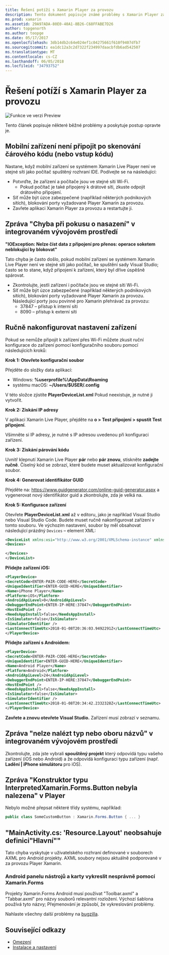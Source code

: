 ```yaml
---
title: Řešení potíží s Xamarin Player za provozu
description: Tento dokument popisuje známé problémy s Xamarin Player za provozu a potenciální opravy. Popisuje problémy s připojením, problémy s konfigurací a další.
ms.prod: xamarin
ms.assetid: 29A97ADA-80E0-40A1-8B26-C68FFABE7D26
author: topgenorth
ms.author: toopge
ms.date: 05/17/2017
ms.openlocfilehash: 3db14db2c64e024ef1c04275661f610f9407dfb7
ms.sourcegitcommit: ea1dc12a3c2d7322f234997daacbfdb6ad542507
ms.translationtype: MT
ms.contentlocale: cs-CZ
ms.lasthandoff: 06/05/2018
ms.locfileid: "34793752"
---
```

# <a name="troubleshooting-xamarin-live-player"></a>Řešení potíží s Xamarin Player za provozu

![Funkce ve verzi Preview](~/media/shared/preview.png)

Tento článek popisuje některé běžné problémy a poskytuje postup opravte je.

## <a name="mobile-device-does-not-connect-after-scanning-barcode-or-entering-code"></a>Mobilní zařízení není připojit po skenování čárového kódu (nebo vstup kódu)

Nastane, když mobilní zařízení se systémem Xamarin Live Player není ve stejné síti jako počítač spuštěný rozhraní IDE. Podívejte se na následující:

- Potvrďte, že zařízení a počítače jsou ve stejné síti Wi-Fi.
  - Pokud počítač je také připojený k drátové síti, zkuste odpojit drátového připojení.
- Síť může být úzce zabezpečené (například některých podnikových sítích), blokování porty vyžadované Player Xamarin za provozu.
- Zavřete aplikaci Xamarin Player za provozu a restartujte ji.

## <a name="error-while-trying-to-deploy-message-in-ide"></a>Zpráva "Chyba při pokusu o nasazení" v integrovaném vývojovém prostředí

**"IOException: Nelze číst data z připojení pro přenos: operace soketem neblokující by blokovat"**

Tato chyba je často došlo, pokud mobilní zařízení se systémem Xamarin Live Player není ve stejné síti jako počítač, ke spuštění sady Visual Studio; často se to stane, když připojení k zařízení, který byl dříve úspěšně spárovat.

* Zkontrolujte, jestli zařízení i počítače jsou ve stejné síti Wi-Fi.
* Síť může být úzce zabezpečené (například některých podnikových sítích), blokování porty vyžadované Player Xamarin za provozu. Následující porty jsou povinné pro Xamarin přehrávač za provozu:
  * 37847 – přístup k interní síti 
  * 8090 – přístup k externí síti

## <a name="manually-configure-device"></a>Ručně nakonfigurovat nastavení zařízení

Pokud se nemůže připojit k zařízení přes Wi-Fi můžete zkusit ruční konfigurace do zařízení pomocí konfiguračního souboru pomocí následujících kroků:

**Krok 1: Otevřete konfigurační soubor**

Přejděte do složky data aplikací:

* Windows: **%userprofile%\AppData\Roaming**
* systému macOS: **~/Users/$USER/.config**

V této složce zjistíte **PlayerDeviceList.xml** Pokud neexistuje, je nutné ji vytvořit.

**Krok 2: Získání IP adresy**

V aplikaci Xamarin Live Player, přejděte na **o > Test připojení > spustit Test připojení**.

Všimněte si IP adresy, je nutné s IP adresou uvedenou při konfiguraci zařízení.

**Krok 3: Získání párování kódu**

Uvnitř klepnutí Xamarin Live Player **pár** nebo **pár znovu**, stiskněte **zadejte ručně**. Číselný kód se zobrazí, které budete muset aktualizovat konfigurační soubor.

**Krok 4: Generovat identifikátor GUID**

Přejděte na: https://www.guidgenerator.com/online-guid-generator.aspx a vygenerovat nový identifikátor guid a zkontrolujte, zda je velká na.

**Krok 5: Konfigurace zařízení**

Otevřete **PlayerDeviceList.xml** až v editoru, jako je například Visual Studio nebo Visual Studio Code. Budete muset ručně nakonfigurovat zařízení v tomto souboru. Ve výchozím nastavení, soubor by měl obsahovat následující prázdný `Devices` – element XML:

```xml
<DeviceList xmlns:xsi="http://www.w3.org/2001/XMLSchema-instance" xmlns:xsd="http://www.w3.org/2001/XMLSchema">
<Devices>

</Devices>
</DeviceList>
```

**Přidejte zařízení iOS:**

```xml
<PlayerDevice>
<SecretCode>ENTER-PAIR-CODE-HERE</SecretCode>
<UniqueIdentifier>ENTER-GUID-HERE</UniqueIdentifier>
<Name>iPhone Player</Name>
<Platform>iOS</Platform>
<AndroidApiLevel>0</AndroidApiLevel>
<DebuggerEndPoint>ENTER-IP-HERE:37847</DebuggerEndPoint>
<HostEndPoint />
<NeedsAppInstall>false</NeedsAppInstall>
<IsSimulator>false</IsSimulator>
<SimulatorIdentifier />
<LastConnectTimeUtc>2018-01-08T20:36:03.9492291Z</LastConnectTimeUtc>
</PlayerDevice>
```

**Přidejte zařízení s Androidem:**

```xml
<PlayerDevice>
<SecretCode>ENTER-PAIR-CODE-HERE</SecretCode>
<UniqueIdentifier>ENTER-GUID-HERE</UniqueIdentifier>
<Name>Android Player</Name>
<Platform>Android</Platform>
<AndroidApiLevel>24</AndroidApiLevel>
<DebuggerEndPoint>ENTER-IP-HERE:37847</DebuggerEndPoint>
<HostEndPoint />
<NeedsAppInstall>false</NeedsAppInstall>
<IsSimulator>false</IsSimulator>
<SimulatorIdentifier />
<LastConnectTimeUtc>2018-01-08T20:34:42.2332328Z</LastConnectTimeUtc>
</PlayerDevice>
```

**Zavřete a znovu otevřete Visual Studio.** Zařízení musí zobrazí v seznamu.

## <a name="type-or-namespace-cannot-be-found-message-in-ide"></a>Zpráva "nelze nalézt typ nebo oboru názvů" v integrovaném vývojovém prostředí

Zkontrolujte, zda jste vybrali **spouštěný projekt** který odpovídá typu vašeho zařízení (iOS nebo Android) a že odpovídá konfiguraci typu zařízení (např. **Ladění | iPhone simulátoru** pro iOS).

## <a name="constructor-on-type-interpretedxamarinformsbutton-not-found-message-in-player"></a>Zpráva "Konstruktor typu InterpretedXamarin.Forms.Button nebyla nalezena" v Player

Nebylo možné přepsat některé třídy systému, například:

```csharp
public class SomeCustomButton : Xamarin.Forms.Button { ... }
```

## <a name="mainactivitycs-resourcelayout-does-not-contain-a-definition-for-main"></a>"MainActivity.cs: 'Resource.Layout' neobsahuje definici"Hlavní""

Tato chyba vyskytuje v uživatelského rozhraní definované v souborech AXML pro Android projekty.
AXML soubory nejsou aktuálně podporované v za provozu Player Xamarin.

### <a name="android-toolbar-and-tabs-render-incorrectly-using-xamarinforms"></a>Android panelu nástrojů a karty vykreslit nesprávně pomocí Xamarin.Forms

Projekty Xamarin.Forms Android musí používat "Toolbar.axml" a "Tabbar.axml" pro názvy souborů relevantní rozložení. Výchozí šablona používá tyto názvy; Přejmenování je způsobí, že vykreslování problémy.

Nahlaste všechny další problémy na [bugzilla](https://aka.ms/live-player-report-issue).

## <a name="related-links"></a>Související odkazy

- [Omezení](~/tools/live-player/limitations.md)
- [Instalace a nastavení](~/tools/live-player/install.md)
